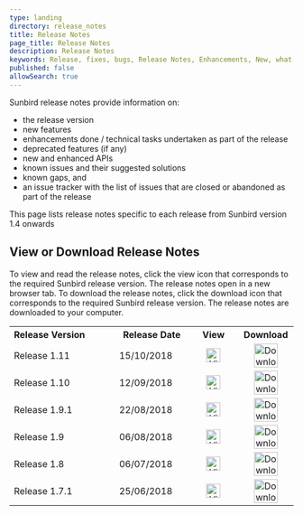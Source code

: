 ```yaml
---
type: landing
directory: release_notes
title: Release Notes
page_title: Release Notes
description: Release Notes
keywords: Release, fixes, bugs, Release Notes, Enhancements, New, what's new, version
published: false
allowSearch: true
---
```


Sunbird release notes provide information on: 

- the release version
- new features
- enhancements done / technical tasks undertaken as part of the release
- deprecated features (if any)
- new and enhanced APIs
- known issues and their suggested solutions 
- known gaps, and
- an issue tracker with the list of issues that are closed or abandoned as part of the release 

This page lists release notes specific to each release from Sunbird version 1.4 onwards

## View or Download Release Notes

To view and read the release notes, click the view icon that corresponds to the required Sunbird release version. The release notes open in a new browser tab. 
To download the release notes, click the download icon that corresponds to the required Sunbird release version. The release notes are downloaded to your computer.

<table>
    <col width="230">
    <col width="140">
    <col width="100">
    <col width="100">
    <tr>
        <th align="left">Release Version</th>
        <th align="center">Release Date</th>
        <th align="center">View</th>
        <th align="center">Download</th>
    </tr>
     <tr>
        <td align="left">Release 1.11</td>
         <td>15/10/2018</td>
        <td align="center"><a href="release_notes/view_pdf/ver1-11/" target="_blank">
            <img src="release_notes/icons_used/viewicon.png" alt="View" style="width:25px;height:25px;border:0;">
            </a>
        </td>
      <td align="center"><a href="release_notes/source_releasenotefiles/release_note_v1-11-0_oct2018.pdf" target="_blank">
            <img src="release_notes/icons_used/download.png" alt="Download" style="width:42px;height:42px;border:0;">
            </a>
    </td>
    </tr>
      <tr>
        <td align="left">Release 1.10</td>
         <td>12/09/2018</td>
        <td align="center"><a href="release_notes/view_pdf/ver1-10/" target="_blank">
            <img src="release_notes/icons_used/viewicon.png" alt="View" style="width:25px;height:25px;border:0;">
            </a>
        </td>
      <td align="center"><a href="release_notes/source_releasenotefiles/release_note_v1-10-0_sep2018.pdf" target="_blank">
            <img src="release_notes/icons_used/download.png" alt="Download" style="width:42px;height:42px;border:0;">
            </a>
    </td>
    </tr>
      <tr>
        <td align="left">Release 1.9.1</td>
         <td>22/08/2018</td>
        <td align="center"><a href="release_notes/view_pdf/ver1-9-1/" target="_blank">
            <img src="release_notes/icons_used/viewicon.png" alt="View" style="width:25px;height:25px;border:0;">
            </a>
        </td>
      <td align="center"><a href="release_notes/source_releasenotefiles/release_note_v1-9-1_aug2018" target="_blank">
            <img src="release_notes/icons_used/download.png" alt="Download" style="width:42px;height:42px;border:0;">
            </a>
    </td>
    </tr>
    <tr>
        <td align="left">Release 1.9</td>
         <td>06/08/2018</td>
        <td align="center"><a href="release_notes/view_pdf/ver1-9/" target="_blank">
            <img src="release_notes/icons_used/viewicon.png" alt="View" style="width:25px;height:25px;border:0;">
            </a>
        </td>
      <td align="center"><a href="release_notes/source_releasenotefiles/release_note_v1-9-0_aug2018.pdf" target="_blank">
            <img src="release_notes/icons_used/download.png" alt="Download" style="width:42px;height:42px;border:0;">
            </a>
    </td>
    </tr>
    <tr>
        <td align="left">Release 1.8</td>
         <td>06/07/2018</td>
        <td align="center"><a href="release_notes/view_pdf/ver1-8/" target="_blank">
            <img src="release_notes/icons_used/viewicon.png" alt="View" style="width:25px;height:25px;border:0;">
            </a>
        </td>
      <td align="center"><a href="release_notes/source_releasenotefiles/release_note_v1-8-0_july2018.pdf" target="_blank">
            <img src="release_notes/icons_used/download.png" alt="Download" style="width:42px;height:42px;border:0;">
            </a>
    </td>
    </tr>
    <tr>
        <td align="left">Release 1.7.1</td>
         <td>25/06/2018</td>
        <td align="center"><a href="release_notes/view_pdf/ver1-7-1/" target="_blank">
            <img src="release_notes/icons_used/viewicon.png" alt="View" style="width:25px;height:25px;border:0;">
            </a>
        </td>
      <td align="center"><a href="release_notes/source_releasenotefiles/release_note_v1-7-1_june2018.pdf" target="_blank">
            <img src="release_notes/icons_used/download.png" alt="Download" style="width:42px;height:42px;border:0;">
            </a>
    </td>
    </tr>
  </table>
